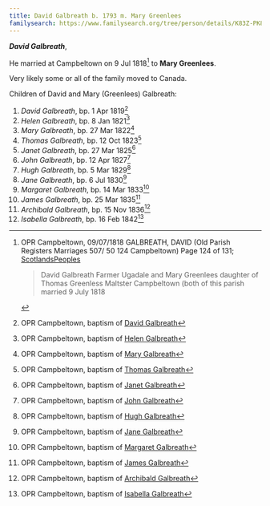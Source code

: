 ```yaml
---
title: David Galbreath b. 1793 m. Mary Greenlees
familysearch: https://www.familysearch.org/tree/person/details/K83Z-PK8
---
```

***David Galbreath***,

He married at Campbeltown on 9 Jul 1818[^marriage] to **Mary Greenlees**.

Very likely some or all of the family moved to Canada.

Children of David and Mary (Greenlees) Galbreath:

1. *David Galbreath*, bp. 1 Apr 1819[^david-birth]
2. *Helen Galbreath*, bp. 8 Jan 1821[^helen-birth]
3. *Mary Galbreath*, bp. 27 Mar 1822[^mary-birth]
4. *Thomas Galbreath*, bp. 12 Oct 1823[^thomas-birth]
5. *Janet Galbreath*, bp. 27 Mar 1825[^janet-birth]
6. *John Galbreath*, bp. 12 Apr 1827[^john-birth]
7. *Hugh Galbreath*, bp. 5 Mar 1829[^hugh-birth]
8. *Jane Galbreath*, bp. 6 Jul 1830[^jane-birth]
9. *Margaret Galbreath*, bp. 14 Mar 1833[^margaret-birth]
10. *James Galbreath*, bp. 25 Mar 1835[^james-birth]
11. *Archibald Galbreath*, bp. 15 Nov 1836[^archibald-birth]
12. *Isabella Galbreath*, bp. 16 Feb 1842[^isabella-birth]

[^marriage]: OPR Campbeltown, 09/07/1818 GALBREATH, DAVID (Old Parish Registers Marriages 507/ 50 124 Campbeltown) Page 124 of 131; [ScotlandsPeoples](https://www.scotlandspeople.gov.uk/view-image/nrs_opr_records/9530951?image=124)
    > David Galbreath Farmer Ugadale and Mary Greenlees daughter of Thomas Greenless Maltster Campbeltown (both of this parish
    > married 9 July 1818

[^david-birth]: OPR Campbeltown, baptism of [David Galbreath](/sources/opr-campbeltown-births.md#1819-04-01-david-galbreath)

[^helen-birth]: OPR Campbeltown, baptism of [Helen Galbreath](/sources/opr-campbeltown-births.md#1821-01-08-helen-galbreath)

[^mary-birth]: OPR Campbeltown, baptism of [Mary Galbreath](/sources/opr-campbeltown-births.md#1822-03-27-mary-galbreath)

[^thomas-birth]: OPR Campbeltown, baptism of [Thomas Galbreath](/sources/opr-campbeltown-births.md#1823-10-12-thomas-galbreath)

[^janet-birth]: OPR Campbeltown, baptism of [Janet Galbreath](/sources/opr-campbeltown-births.md#1825-03-27-janet-galbreath)

[^john-birth]: OPR Campbeltown, baptism of [John Galbreath](/sources/opr-campbeltown-births.md#1827-04-12-john-galbreath)

[^hugh-birth]: OPR Campbeltown, baptism of [Hugh Galbreath](/sources/opr-campbeltown-births.md#1829-03-05-hugh-galbreath)

[^jane-birth]: OPR Campbeltown, baptism of [Jane Galbreath](/sources/opr-campbeltown-births.md#1830-07-06-jane-galbreath)

[^margaret-birth]: OPR Campbeltown, baptism of [Margaret Galbreath](/sources/opr-campbeltown-births.md#1833-03-14-margaret-galbreath)

[^james-birth]: OPR Campbeltown, baptism of [James Galbreath](/sources/opr-campbeltown-births.md#1835-03-25-james-galbreath)

[^archibald-birth]: OPR Campbeltown, baptism of [Archibald Galbreath](/sources/opr-campbeltown-births.md#1836-11-15-archibald-galbreath)

[^isabella-birth]: OPR Campbeltown, baptism of [Isabella Galbreath](/sources/opr-campbeltown-births.md#1842-02-16-isabella-galbreath)
